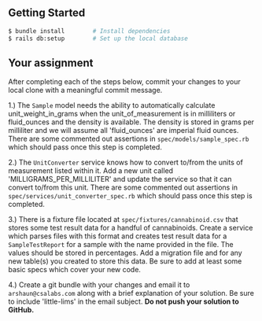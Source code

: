 ## Getting Started

``` bash
$ bundle install        # Install dependencies
$ rails db:setup        # Set up the local database
```

## Your assignment

After completing each of the steps below, commit your changes to your local clone with a meaningful commit message.

1.) The `Sample` model needs the ability to automatically calculate unit_weight_in_grams when the unit_of_measurement is in milliliters or fluid_ounces and the density is available. The density is stored in grams per milliliter and we will assume all 'fluid_ounces' are imperial fluid ounces. There are some commented out assertions in `spec/models/sample_spec.rb` which should pass once this step is completed.

2.) The `UnitConverter` service knows how to convert to/from the units of measurement listed within it. Add a new unit called 'MILLIGRAMS_PER_MILLILITER' and update the service so that it can convert to/from this unit. There are some commented out assertions in `spec/services/unit_converter_spec.rb` which should pass once this step is completed.

3.) There is a fixture file located at `spec/fixtures/cannabinoid.csv` that stores some test result data for a handful of cannabinoids. Create a service which parses files with this format and creates test result data for a `SampleTestReport` for a sample with the name provided in the file. The values should be stored in percentages. Add a migration file and for any new table(s) you created to store this data. Be sure to add at least some basic specs which cover your new code.

4.) Create a git bundle with your changes and email it to `arshaun@csalabs.com` along with a brief explanation of your solution. Be sure to include 'little-lims' in the email subject. **Do not push your solution to GitHub.**
